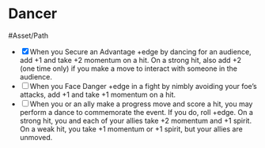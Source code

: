 # Dancer
#Asset/Path 

- <input type="checkbox" checked>When you Secure an Advantage +edge by dancing for an audience, add +1 and take +2 momentum on a hit. On a strong hit, also add +2 (one time only) if you make a move to interact with someone in the audience.
- <input type="checkbox">When you Face Danger +edge in a fight by nimbly avoiding your foe’s attacks, add +1 and take +1 momentum on a hit.
- <input type="checkbox">When you or an ally make a progress move and score a hit, you may perform a dance to commemorate the event. If you do, roll +edge. On a strong hit, you and each of your allies take +2 momentum and +1 spirit. On a weak hit, you take +1 momentum or +1 spirit, but your allies are unmoved.